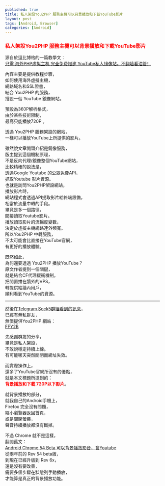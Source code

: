 ```yaml
---
published: true
title: 私人架設You2PHP 服務主機可以背景播放和下載YouTube影片
layout: post
tags: [Android, Browser]
categories: [Android]
---
```


### <font color="red">私人架設You2PHP 服務主機可以背景播放和下載YouTube影片</font> 

源自於逗比博格的一篇教學文：    
[<span lang="zh-Hans">只需 海外PHP虚拟主机 完全免费搭建 YouTube私人镜像站，不翻墙看油管！</span>][1]   
    
內容主要是提供教程步驟，    
如何使用海外虛擬主機，   
網路域名和SSL證書，   
結合 You2PHP 的服務，   
搭設一個 YouTube 鏡像網站。    
    
預設為360P解析格式，    
由於某些技術限制，   
最高只能播放720P 。    
    
透過 You2PHP 服務架設的網站，   
一樣可以播放YouTube上所提供的影片。   
    
雖然說文章開頭介紹是鏡像服務，   
版主提到這個機制原理，   
不是反向代理/鏡像整個YouTube網站，   
比較精確的說法是，   
透過Google Youtube 的公眾免費API，    
抓取Youtube 影片資源。   
也就是訪問You2PHP架設網站，   
播放影片時，    
網站程式會透過API提取影片給終端設備，    
相當於流量中轉的手段。   
畢竟是多一個路徑，   
間接讀取Youtube影片。    
播放讀取影片的流暢度變數，   
決定於虛擬主機網路連外頻寬。    
所以You2PHP 中轉服務，   
不太可能會比直接在YouTube官網，   
有更好的播放體驗。   
    
既然如此，   
為何還要透過 You2PHP 播放YouTube？   
原文作者提到一個關鍵，   
就是結合CF代理緩衝機制，   
把閒置擋在牆外的VPS，    
轉提供給牆內用戶，    
順利看到YouTube的資源。   
    
----

然後在[Telegram Sock5群組看到的訊息][3]，   
已經有無私群友，    
無償提供You2PHP 網站：   
[FFY2B][4]

先感謝群友的分享，   
畢竟是私人架設，    
不敢說穩定持續上線。    
有可能哪天突然關閉而網址失效。   
    
而實際操作上，   
還多了YouTube官網所沒有的優點，   
就是本文標題所提到的：   
**<font color="red">背景播放和下載 720P以下影片**</font>。   
    
就背景播放的部分，   
就我自己的Android手機上，    
Firefox 完全沒有問題，   
縮小瀏覽器返回首頁，    
或是關閉螢幕，   
聲音持續播放都沒有斷掉。    
    
不過 Chrome 就不是這樣，    
翻閱舊文：   
[Android Chrome 54 Beta 可以背景播放影音，含Youtube][2]   
從兩年前的 Rev 54 beta版，   
到現在已經升版到 Rev 6x，    
還是沒有要改善，    
需要多個步驟在狀態列手動播放，   
才能算是真正的背景播放功能。    

[1]: https://doub.io/wlzy-40/
[2]: https://shengshampoo.github.io/android/2016/09/29/android-chrome-rev54-background-playback.html
[3]: https://t.me/socks5list
[4]: https://mianfei2.ml/
